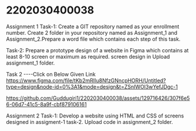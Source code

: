 # 2202030400038
Assignment 1
Task-1: Create a GIT repository named as your enrollment number. Create 2
folder in your repository named as Assignment_1 and Assignment_2.Prepare a word file which contains each step of this task.


Task-2: Prepare a prototype design of a website in Figma which contains at least 8-10 screen or maximum as required.  screen design in Upload  assignment_1 folder.

Task 2 ----Click on Below Given Link 
https://www.figma.com/file/tKb2mRIIu8NfzGNncpHORH/Untitled?type=design&node-id=0%3A1&mode=design&t=ZSnIWOl3wYefJDgc-1

https://github.com/Guddugiri1/2202030400038/assets/129716426/307f6e56-06d7-41c5-8a9f-cbf879106161



Assignment 2
Task-1: Develop a website using HTML and CSS of screens designed in
assigment-1 task-2. Upload code in assignment_2 folder.
